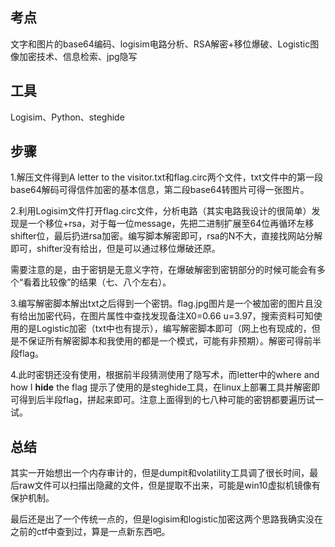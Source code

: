 ## 考点

文字和图片的base64编码、logisim电路分析、RSA解密+移位爆破、Logistic图像加密技术、信息检索、jpg隐写

## 工具

Logisim、Python、steghide

## 步骤

1.解压文件得到A letter to the visitor.txt和flag.circ两个文件，txt文件中的第一段base64解码可得信件加密的基本信息，第二段base64转图片可得一张图片。

2.利用Logisim文件打开flag.circ文件，分析电路（其实电路我设计的很简单）发现是一个移位+rsa，对于每一位message，先把二进制扩展至64位再循环左移shifter位，最后扔进rsa加密。编写脚本解密即可，rsa的N不大，直接找网站分解即可，shifter没有给出，但是可以通过移位爆破还原。

需要注意的是，由于密钥是无意义字符，在爆破解密到密钥部分的时候可能会有多个“看着比较像”的结果（七、八个左右）。

3.编写解密脚本解出txt之后得到一个密钥。flag.jpg图片是一个被加密的图片且没有给出加密代码，在图片属性中查找发现备注X0=0.66 u=3.97，搜索资料可知使用的是Logistic加密（txt中也有提示），编写解密脚本即可（网上也有现成的，但是不保证所有解密脚本和我使用的都是一个模式，可能有非预期）。解密可得前半段flag。

4.此时密钥还没有使用，根据前半段猜测使用了隐写术，而letter中的where and how I **hide** the flag 提示了使用的是steghide工具，在linux上部署工具并解密即可得到后半段flag，拼起来即可。注意上面得到的七八种可能的密钥都要遍历试一试。


## 总结

其实一开始想出一个内存审计的，但是dumpit和volatility工具调了很长时间，最后raw文件可以扫描出隐藏的文件，但是提取不出来，可能是win10虚拟机镜像有保护机制。

最后还是出了一个传统一点的，但是logisim和logistic加密这两个思路我确实没在之前的ctf中查到过，算是一点新东西吧。
